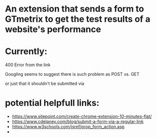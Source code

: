 # An extension that sends a form to GTmetrix to get the test results of a website's performance

# Currently:
400 Error from the link

Googling seems to suggest there is such problem as POST vs. GET

or just that it shouldn't be submitted via <form>

# potential helpfull links:
- https://www.sitepoint.com/create-chrome-extension-10-minutes-flat/
- https://www.cdelaney.com/blog/submit-a-form-via-a-regular-link
- https://www.w3schools.com/jsref/prop_form_action.asp
- 
